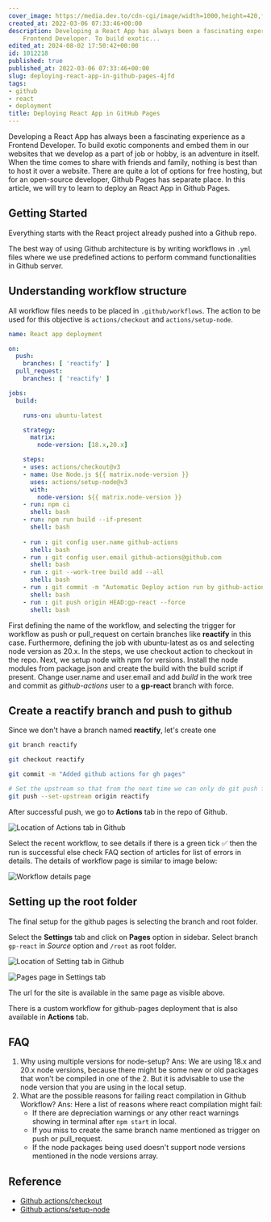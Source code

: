 ```yaml
---
cover_image: https://media.dev.to/cdn-cgi/image/width=1000,height=420,fit=cover,gravity=auto,format=auto/https%3A%2F%2Fdev-to-uploads.s3.amazonaws.com%2Fuploads%2Farticles%2Funbzpmp5z1lb1f8pfuld.png
created_at: 2022-03-06 07:33:46+00:00
description: Developing a React App has always been a fascinating experience as a
    Frontend Developer. To build exotic...
edited_at: 2024-08-02 17:50:42+00:00
id: 1012218
published: true
published_at: 2022-03-06 07:33:46+00:00
slug: deploying-react-app-in-github-pages-4jfd
tags:
- github
- react
- deployment
title: Deploying React App in GitHub Pages
---
```

Developing a React App has always been a fascinating experience as a Frontend Developer. To build exotic components and embed them in our websites that we develop as a part of job or hobby, is an adventure in itself. When the time comes to share with friends and family, nothing is best than to host it over a website. There are quite a lot of options for free hosting, but for an open-source developer, Github Pages has separate place. In this article, we will try to learn to deploy an React App in Github Pages.

## Getting Started

Everything starts with the React project already pushed into a Github repo.

The best way of using Github architecture is by writing workflows in `.yml` files where we use predefined actions to perform command functionalities in Github server.

## Understanding workflow structure

All workflow files needs to be placed in `.github/workflows`. The action to be used for this objective is `actions/checkout` and `actions/setup-node`.

```yaml
name: React app deployment

on:
  push:
    branches: [ 'reactify' ]
  pull_request:
    branches: [ 'reactify' ]

jobs:
  build:

    runs-on: ubuntu-latest

    strategy:
      matrix:
        node-version: [18.x,20.x]

    steps:
    - uses: actions/checkout@v3
    - name: Use Node.js ${{ matrix.node-version }}
      uses: actions/setup-node@v3
      with:
        node-version: ${{ matrix.node-version }}
    - run: npm ci
      shell: bash
    - run: npm run build --if-present
      shell: bash
    
    - run : git config user.name github-actions
      shell: bash
    - run : git config user.email github-actions@github.com
      shell: bash
    - run : git --work-tree build add --all
      shell: bash
    - run : git commit -m "Automatic Deploy action run by github-actions"
      shell: bash
    - run : git push origin HEAD:gp-react --force
      shell: bash
```

First defining the name of the workflow, and selecting the trigger for workflow as push or pull_request on certain branches like **reactify** in this case. Furthermore, defining the job with ubuntu-latest as os and selecting node version as 20.x. In the steps, we use checkout action to checkout in the repo. Next, we setup node with npm for versions. Install the node modules from package.json and create the build with the build script if present. Change user.name and user.email and add *build* in the work tree and commit as *github-actions* user to a **gp-react** branch with force.

## Create a reactify branch and push to github

Since we don't have a branch named **reactify**, let's create one

```bash
git branch reactify

git checkout reactify

git commit -m "Added github actions for gh pages"

# Set the upstream so that from the next time we can only do git push for updating repo
git push --set-upstream origin reactify
```

After successful push, we go to **Actions** tab in the repo of Github.

![Location of Actions tab in Github](https://dev-to-uploads.s3.amazonaws.com/uploads/articles/ujc1xc3pvm97laegcchh.png)

Select the recent workflow, to see details if there is a green tick ✅ then the run is successful else check FAQ section of articles for list of errors in details. The details of workflow page is similar to image below:

![Workflow details page](https://dev-to-uploads.s3.amazonaws.com/uploads/articles/xxjobo4dtsu3azc2rcsx.png)

## Setting up the root folder

The final setup for the github pages is selecting the branch and root folder.

Select the **Settings** tab and click on **Pages** option in sidebar.
Select branch `gp-react` in *Source* option and `/root` as root folder.

![Location of Setting tab in Github](https://dev-to-uploads.s3.amazonaws.com/uploads/articles/mn91rso0xt79d9wy1jd3.png)

![Pages page in Settings tab](https://dev-to-uploads.s3.amazonaws.com/uploads/articles/d92hyz89eriq5wegame7.png)

The url for the site is available in the same page as visible above.

There is a custom workflow for github-pages deployment that is also available in **Actions** tab.

## FAQ

1. Why using multiple versions for node-setup?
    Ans: We are using 18.x and 20.x node versions, because there might be some new or old packages that won't be compiled in one of the 2. But it is advisable to use the node version that you are using in the local setup.
2. What are the possible reasons for failing react compilation in Github Workflow?
    Ans: Here a list of reasons where react compilation might fail:
    - If there are depreciation warnings or any other react warnings showing in terminal after `npm start` in local.
    - If you miss to create the same branch name mentioned as trigger on push or pull_request.
    - If the node packages being used doesn't support node versions mentioned in the node versions array.

## Reference

- [Github actions/checkout](https://github.com/actions/checkout)
- [Github actions/setup-node](https://github.com/actions/setup-node)
